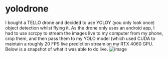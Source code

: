 # yolodrone
I bought a TELLO drone and decided to use YOLOY (you only look once) object detection whilst flying it.
As the drone only uses an android app, I had to use scrcpy to stream the images live to my computer from my phone, crop them, and then pass them to my YOLO model (which used CUDA to maintain a roughly 20 FPS live prediction stream on my RTX 4060 GPU.
Below is a snapshot of what it was able to do live.
![image](https://github.com/user-attachments/assets/7cee542a-ec12-4ffb-9991-d1864c681226)
